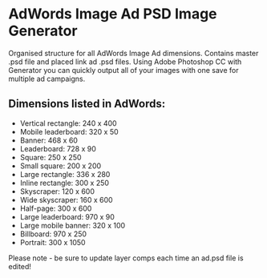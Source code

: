 AdWords Image Ad PSD Image Generator
====================================

Organised structure for all AdWords Image Ad dimensions. Contains master .psd file and placed link ad .psd files. Using Adobe Photoshop CC with Generator you can quickly output all of your images with one save for multiple ad campaigns.

## Dimensions listed in AdWords:

- Vertical rectangle: 240 x 400
- Mobile leaderboard: 320 x 50
- Banner: 468 x 60
- Leaderboard: 728 x 90
- Square: 250 x 250
- Small square: 200 x 200
- Large rectangle: 336 x 280
- Inline rectangle: 300 x 250
- Skyscraper: 120 x 600
- Wide skyscraper: 160 x 600
- Half-page: 300 x 600
- Large leaderboard: 970 x 90
- Large mobile banner: 320 x 100
- Billboard: 970 x 250
- Portrait: 300 x 1050

Please note - be sure to update layer comps each time an ad.psd file is edited!